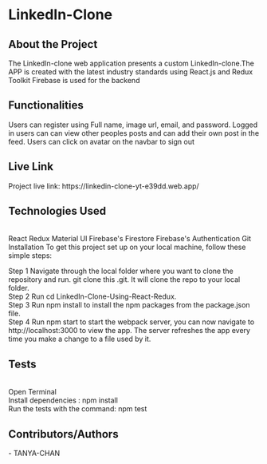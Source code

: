 # LinkedIn-Clone
<h2>About the Project</h2>
<p>The LinkedIn-clone web application presents a custom LinkedIn-clone.The APP is created with the latest industry standards using React.js and Redux Toolkit Firebase is used for the backend<p>

<h2>Functionalities</h2>
Users can register using Full name, image url, email, and password.
Logged in users can can view other peoples posts and can add their own post in the feed.
Users can click on avatar on the navbar to sign out


<h2>Live Link</h2>
Project live link: 
https://linkedin-clone-yt-e39dd.web.app/

<h2>Technologies Used</h2><br>
React
Redux
Material UI
Firebase's Firestore
Firebase's Authentication
Git
Installation
To get this project set up on your local machine, follow these simple steps:
<br>

<p>
Step 1
Navigate through the local folder where you want to clone the repository and run.
git clone this .git. It will clone the repo to your local folder.
<br>
Step 2
Run cd LinkedIn-Clone-Using-React-Redux.
  <br>
Step 3
Run npm install to install the npm packages from the package.json file.
  <br>
Step 4
Run npm start to start the webpack server, you can now navigate to http://localhost:3000 to view the app. The server refreshes the app every time you make a change to a file used by it.
  <br>
<p> 
  
<h2>Tests</h2>
<br>
Open Terminal
<br>
Install dependencies :
npm install
<br>
Run the tests with the command:
npm test
<br>

<h2>Contributors/Authors</h2> - TANYA-CHAN

